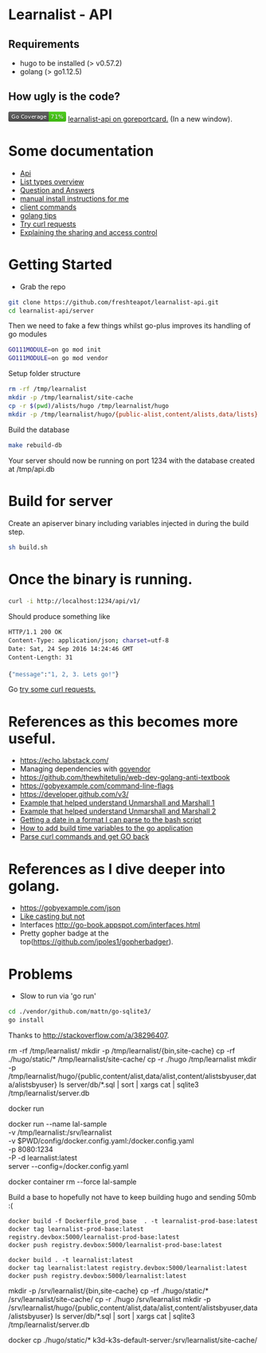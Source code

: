 # Learnalist - API

## Requirements
* hugo to be installed (> v0.57.2)
* golang (> go1.12.5)

## How ugly is the code?
![Code coverage, manually ran](./coverage_badge.png) <a href="https://goreportcard.com/report/github.com/freshteapot/learnalist-api" target="_blank">learnalist-api on goreportcard.</a> (In a new window).

# Some documentation
* [Api](./doc/api.md)
* [List types overview](./doc/list.types.md)
* [Question and Answers](./doc/qa.md)
* [manual install instructions for me](./doc/INSTALL.md)
* [client commands](./doc/client.md)
* [golang tips](./doc/tips.md)
* [Try curl requests](./doc/play.along.md)
* [Explaining the sharing and access control](./doc/sharing.md)

# Getting Started

* Grab the repo
```sh
git clone https://github.com/freshteapot/learnalist-api.git
cd learnalist-api/server
```
Then we need to fake a few things whilst go-plus improves its handling of go modules
```sh
GO111MODULE=on go mod init
GO111MODULE=on go mod vendor
```

Setup folder structure
```sh
rm -rf /tmp/learnalist
mkdir -p /tmp/learnalist/site-cache
cp -r $(pwd)/alists/hugo /tmp/learnalist/hugo
mkdir -p /tmp/learnalist/hugo/{public-alist,content/alists,data/lists}
```

Build the database
```sh
make rebuild-db
```

Your server should now be running on port 1234 with the database created at /tmp/api.db


# Build for server
Create an apiserver binary including variables injected in during the build step.
```sh
sh build.sh
```

# Once the binary is running.
```sh
curl -i http://localhost:1234/api/v1/
```

Should produce something like
```sh
HTTP/1.1 200 OK
Content-Type: application/json; charset=utf-8
Date: Sat, 24 Sep 2016 14:24:46 GMT
Content-Length: 31

{"message":"1, 2, 3. Lets go!"}
```

Go [try some curl requests.](./doc/play.along.md)


# References as this becomes more useful.

* https://echo.labstack.com/
* Managing dependencies with [govendor](https://github.com/kardianos/govendor)
* https://github.com/thewhitetulip/web-dev-golang-anti-textbook
* https://gobyexample.com/command-line-flags
* https://developer.github.com/v3/
* [Example that helped understand Unmarshall and Marshall 1](http://mattyjwilliams.blogspot.no/2013/01/using-go-to-unmarshal-json-lists-with.html)
* [Example that helped understand Unmarshall and Marshall 2](https://gist.github.com/mdwhatcott/8dd2eef0042f7f1c0cd8)
* [Getting a date in a format I can parse to the bash script](https://stackoverflow.com/questions/21363187/git-show-dates-in-utc)
* [How to add build time variables to the go application](https://github.com/Ropes/go-linker-vars-example)
* [Parse curl commands and get GO back](https://mholt.github.io/curl-to-go)

# References as I dive deeper into golang.
* https://gobyexample.com/json
* [Like casting but not](https://golang.org/ref/spec#Type_assertions)
* Interfaces http://go-book.appspot.com/interfaces.html
* Pretty gopher badge at the top(https://github.com/jpoles1/gopherbadger).

# Problems

* Slow to run via 'go run'
```sh
cd ./vendor/github.com/mattn/go-sqlite3/
go install
```

Thanks to http://stackoverflow.com/a/38296407.



rm -rf /tmp/learnalist/
mkdir -p /tmp/learnalist/{bin,site-cache}
cp -rf ./hugo/static/* /tmp/learnalist/site-cache/
cp -r ./hugo /tmp/learnalist
mkdir -p /tmp/learnalist/hugo/{public,content/alist,data/alist,content/alistsbyuser,data/alistsbyuser}
ls server/db/*.sql | sort | xargs cat | sqlite3 /tmp/learnalist/server.db


docker  run

docker run --name lal-sample \
-v /tmp/learnalist:/srv/learnalist \
-v $PWD/config/docker.config.yaml:/docker.config.yaml \
-p 8080:1234 \
-P -d learnalist:latest \
server --config=/docker.config.yaml


docker container rm --force lal-sample


Build a base to hopefully not have to keep building hugo and sending 50mb :(
```
docker build -f Dockerfile_prod_base  . -t learnalist-prod-base:latest
docker tag learnalist-prod-base:latest registry.devbox:5000/learnalist-prod-base:latest
docker push registry.devbox:5000/learnalist-prod-base:latest
```

```
docker build . -t learnalist:latest
docker tag learnalist:latest registry.devbox:5000/learnalist:latest
docker push registry.devbox:5000/learnalist:latest
```




mkdir -p /srv/learnalist/{bin,site-cache}
cp -rf ./hugo/static/* /srv/learnalist/site-cache/
cp -r ./hugo /srv/learnalist
mkdir -p /srv/learnalist/hugo/{public,content/alist,data/alist,content/alistsbyuser,data/alistsbyuser}
ls server/db/*.sql | sort | xargs cat | sqlite3 /tmp/learnalist/server.db



docker cp  ./hugo/static/* k3d-k3s-default-server:/srv/learnalist/site-cache/
